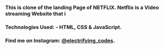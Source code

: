 ### This is clone of the landing Page of NETFLIX. Netflix is a Video streaming Website that i

### Technologies Used: - HTML, CSS & JavaScript.

### Find me on Instagram: [@electrifying_codes][instagram].

[instagram]: https://www.instagram.com/electrifying_codes
